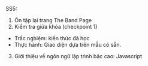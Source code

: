SS5:

1. Ôn tập lại trang The Band Page
2. Kiểm tra giữa khóa (checkpoint 1)

- Trắc nghiệm: kiến thức đã học
- Thực hành: Giao diện dựa trên mẫu có sẵn.

3. Giới thiệu về ngôn ngữ lập trình bậc cao: Javascript
